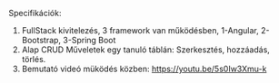 Specifikációk:
1. FullStack kivitelezés, 3 framework van működésben, 1-Angular, 2-Bootstrap, 3-Spring Boot
2. Alap CRUD Műveletek egy tanuló táblán: Szerkesztés, hozzáadás, törlés.
3. Bemutató videó müködés közben: https://youtu.be/5s0Iw3Xmu-k
